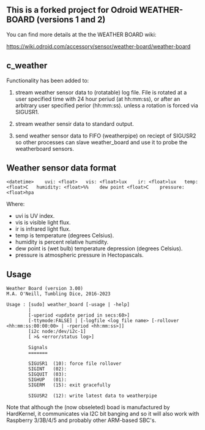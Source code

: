 ## This is a forked project for Odroid WEATHER-BOARD (versions 1 and 2)

You can find more details at the the WEATHER BOARD wiki:

https://wiki.odroid.com/accessory/sensor/weather-board/weather-board

## c_weather

Functionality has been added to:

1. stream weather sensor data to (rotatable) log file. File is rotated at a user specified time
with 24 hour periud (at hh:mm:ss), or after an arbitrary user specified perior (hh:mm:ss).
unless a rotation is forced via SIGUSR1.

2. stream weather sensir data to standard output.

3. send weather sensor data to FIFO (weatherpipe) on reciept of SIGUSR2 so other processes
   can slave weather_board and use it to probe the weatherboard sensors.

## Weather sensor data format


    <datetime>    uvi: <float>   vis: <float>lux    ir: <float>lux   temp: <float>C   humidity: <float>%%    dew point <float>C    pressure: <float>hpa

Where:

* uvi is UV index.
* vis is visible light flux.
* ir is infrared light flux.
* temp is temperature (degrees Celsius).
* humidity is percent relative humidity.
* dew point is (wet bulb) temperature depression (degrees Celsius).
* pressure is atmospheric pressure in Hectopascals.

## Usage

    Weather Board (version 3.00)
    M.A. O'Neill, Tumbling Dice, 2016-2023

    Usage : [sudo] weather_board [-usage | -help]
            |
            [-uperiod <update period in secs:60>]
            [-ttymode:FALSE] | [-logfile <log file name> [-rollover <hh:mm:ss:00:00:00> | -rperiod <hh:mm:ss>]]
            [i2c node:/dev/i2c-1]
            [ >& <error/status log>]

            Signals
            =======

            SIGUSR1  (10): force file rollover
            SIGINT   (02):
            SIGQUIT  (03):
            SIGHUP   (01):
            SIGERM   (15): exit gracefully

            SIGUSR2  (12): write latest data to weatherpipe

Note that although the (now obseleted) boad is manufactured by HardKernel, it communicates via
I2C bit banging and so it will also work with Raspberry 3/3B/4/5 and probably other ARM-based SBC's.

